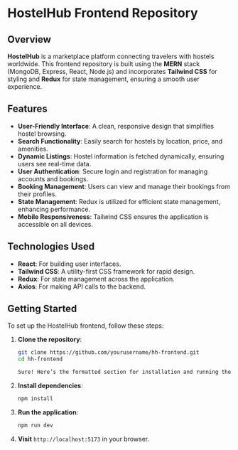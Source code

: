# HostelHub Frontend Repository

## Overview

**HostelHub** is a marketplace platform connecting travelers with hostels worldwide. This frontend repository is built using the **MERN** stack (MongoDB, Express, React, Node.js) and incorporates **Tailwind CSS** for styling and **Redux** for state management, ensuring a smooth user experience.

## Features

- **User-Friendly Interface**: A clean, responsive design that simplifies hostel browsing.
- **Search Functionality**: Easily search for hostels by location, price, and amenities.
- **Dynamic Listings**: Hostel information is fetched dynamically, ensuring users see real-time data.
- **User Authentication**: Secure login and registration for managing accounts and bookings.
- **Booking Management**: Users can view and manage their bookings from their profiles.
- **State Management**: Redux is utilized for efficient state management, enhancing performance.
- **Mobile Responsiveness**: Tailwind CSS ensures the application is accessible on all devices.

## Technologies Used

- **React**: For building user interfaces.
- **Tailwind CSS**: A utility-first CSS framework for rapid design.
- **Redux**: For state management across the application.
- **Axios**: For making API calls to the backend.

## Getting Started

To set up the HostelHub frontend, follow these steps:

1. **Clone the repository**:

   ```bash
   git clone https://github.com/yourusername/hh-frontend.git
   cd hh-frontend

   Sure! Here’s the formatted section for installation and running the application that you can include in your README.md:

   ```

2. **Install dependencies**:

   ```bash
   npm install
   ```

3. **Run the application**:

   ```bash
   npm run dev
   ```

4. **Visit** `http://localhost:5173` in your browser.
